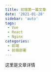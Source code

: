 ```yaml
---
title: 前端第一篇文章
date: '2021-01-28'
sidebar: 'auto'
tags:
 - Vue
 - React
 - Nginx
categories:
 - 前端
 - 前端部署
---
```


这里是文章详情